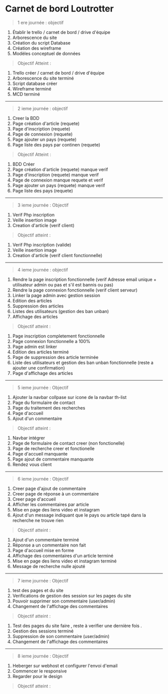 # Carnet de bord Loutrotter

>1 ere journée : objectif

1. Établir le trello / carnet de bord / drive d'équipe
2. Arborescence du site
3. Création du script Database
4. Création des wireframe
5. Modèles conceptuel de données

>Objectif Atteint :

1. Trello créer / carnet de bord / drive d'équipe
2. Arborescence du site terminé
3. Script database créer
4. Wireframe terminé
5. MCD terminé

----------------------------------

>2 ieme journée : objectif

1. Creer la BDD
2. Page création d'article (requete)
3. Page d'inscription (requete)
4. Page de connexion (requete)
5. Page ajouter un pays (requete)
6. Page liste des pays par continen (requete)

>Objectif Atteint :

1. BDD Créer
2. Page création d'article (requete) manque verif
3. Page d'inscription (requete) manque verif
4. Page de connexion manque requete et verif
5. Page ajouter un pays (requete) manque verif
6. Page liste des pays (requete)

---------------------------------

>3 ieme journée : Objectif

1. Verif Php inscription
2. Veille insertion image
4. Creation d'article (verif client)

>Objectif atteint :

1. Verif Php inscription (valide)
2. Veille insertion image
4. Creation d'article (verif client fonctionnelle)

------------------------------------
>4 ieme journée : objectif

1. Rendre la page inscription fonctionnelle (verif Adresse email unique + utilisateur admin ou pas et s'il est bannis ou pas)
2. Rendre la page connexion fonctionnelle (verif client serveur)
3. Linker la page admin avec gestion session
4. Edition des articles
5. Suppression des articles
6. Listes des utilisateurs (gestion des ban unban)
7. Affichage des articles

>Objectif atteint :

1. Page inscription completement fonctionnelle
2. Page connexion fonctionnelle a 100%
3. Page admin est linker
4. Edition des articles terminé
5. Page de suppression des article terminée
6. Liste des utilisateurs et gestion des ban unban fonctionnelle (reste a ajouter une confirmation)
7. Page d'affichage des articles

-------------------------------------

>5 ieme journée : Objectif

1. Ajouter la navbar collpase sur icone de la navbar th-list
2. Page du formulaire de contact
3. Page du traitement des recherches
4. Page d'accueil
5. Ajout d'un commentaire

>Objectif atteint :

1. Navbar intégrer
2. Page de formulaire de contact creer (non fonctionelle)
3. Page de recherche creer et fonctionelle
4. Page d'accueil manquante
5. Page ajout de commentaire manquante
6. Rendez vous client

-----------------------------------------

>6 ieme journée : Objectif

1. Creer page d'ajout de commentaire
2. Creer page de réponse à un commentaire
3. Creer page d'accueil
4. Afficher les commentaires par article
5. Mise en page des liens video et instagram
6. Ajout d'un message indiquant que le pays ou article tapé dans la recherche ne trouve rien

>Objectif atteint :

1. Ajout d'un commentaire terminé
2. Réponse a un commentaire non fait
3. Page d'accueil mise en forme
4. Affichage des commentaires d'un article terminé
5. Mise en page des liens video et instagram terminé
6. Message de recherche nulle ajouté

--------------------------------------

>7 ieme journée : Objectif

1. test des pages et du site 
2. Verifications de gestion des session sur les pages du site
3. Pouvoir supprimer son commentaire (user/admin)
4. Changement de l'affichage des commentaires

>Objectif atteint :

1. Test des pages du site faire , reste à verifier une dernière fois .
2. Gestion des sessions terminé 
3. Suppression de son commentaire (user/admin)
4. Changement de l'affichage des commentaires

-------------------------------------

>8 ieme journée : Objectif

1. Heberger sur webhost et configurer l'envoi d'email
2. Commencer le responsive 
3. Regarder pour le design 

>Objectif atteint :
